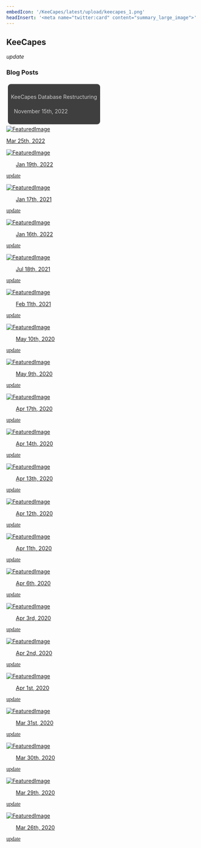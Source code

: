 ```yaml
---
embedIcon: '/KeeCapes/latest/upload/keecapes_1.png'
headInsert: '<meta name="twitter:card" content="summary_large_image">'
---
```

## KeeCapes
<div class="changelog-container closeable" style="background: transparent;padding: 0;"><div><i class="material-icons">update</i><h3>Blog Posts</h3><i class="material-icons"></i></div><div style="display: inherit;"><div class="home-content-container"><a class="home-content-container" style="border-radius:8px;background: #222d;padding:8px;color:#ccc;display:inline-block;margin:4px;line-height: 24px;text-decoration: none;" href="/updates/keecapes-database-restructuring-nov1522"><p class="dreamsdb infotitle">KeeCapes Database Restructuring</p><p class="dreamsdb infostats" style="margin-left:8px">November 15th, 2022</p></a></div></div></div>
<div class="home-content-container"><a class="home-content-image" href="./03252022"><img src="./03252022/upload/keecapes_1.png" onerror="this.src='/assets/images/featuredimage.png'" alt="FeaturedImage"><p>Mar 25th, 2022</p></a><a class="home-content-image" href="./01192022"><img src="./01192022/upload/keecapes_1.png" onerror="this.src='/assets/images/featuredimage.png'" alt="FeaturedImage"><p style="padding-left: 25px;">Jan 19th, 2022</p><p style="background: transparent;font-family: 'Material Icons';">update</p></a><a class="home-content-image" href="./01172022"><img src="./01172022/upload/keecapes_1.png" onerror="this.src='/assets/images/featuredimage.png'" alt="FeaturedImage"><p style="padding-left: 25px;">Jan 17th, 2021</p><p style="background: transparent;font-family: 'Material Icons';">update</p></a><a class="home-content-image" href="./01162022"><img src="./01162022/upload/keecapes_1.png" onerror="this.src='/assets/images/featuredimage.png'" alt="FeaturedImage"><p style="padding-left: 25px;">Jan 16th, 2022</p><p style="background: transparent;font-family: 'Material Icons';">update</p></a><a class="home-content-image" href="./07182021"><img src="./07182021/upload/keecapes_1.png" onerror="this.src='/assets/images/featuredimage.png'" alt="FeaturedImage"><p style="padding-left: 25px;">Jul 18th, 2021</p><p style="background: transparent;font-family: 'Material Icons';">update</p></a><a class="home-content-image" href="./02112021"><img src="./02112021/upload/keecapes_1.png" onerror="this.src='/assets/images/featuredimage.png'" alt="FeaturedImage"><p style="padding-left: 25px;">Feb 11th, 2021</p><p style="background: transparent;font-family: 'Material Icons';">update</p></a><a class="home-content-image" href="./05102020"><img src="./05102020/upload/keecapes_1.png" onerror="this.src='/assets/images/featuredimage.png'" alt="FeaturedImage"><p style="padding-left: 25px;">May 10th, 2020</p><p style="background: transparent;font-family: 'Material Icons';">update</p></a><a class="home-content-image" href="./05092020"><img src="./05092020/upload/keecapes_1.png" onerror="this.src='/assets/images/featuredimage.png'" alt="FeaturedImage"><p style="padding-left: 25px;">May 9th, 2020</p><p style="background: transparent;font-family: 'Material Icons';">update</p></a><a class="home-content-image" href="./04172020"><img src="./04172020/upload/keecapes_1.png" onerror="this.src='/assets/images/featuredimage.png'" alt="FeaturedImage"><p style="padding-left: 25px;">Apr 17th, 2020</p><p style="background: transparent;font-family: 'Material Icons';">update</p></a><a class="home-content-image" href="./04142020"><img src="./04142020/upload/keecapes_1.png" onerror="this.src='/assets/images/featuredimage.png'" alt="FeaturedImage"><p style="padding-left: 25px;">Apr 14th, 2020</p><p style="background: transparent;font-family: 'Material Icons';">update</p></a><a class="home-content-image" href="./04132020"><img src="./04132020/upload/keecapes_1.png" onerror="this.src='/assets/images/featuredimage.png'" alt="FeaturedImage"><p style="padding-left: 25px;">Apr 13th, 2020</p><p style="background: transparent;font-family: 'Material Icons';">update</p></a><a class="home-content-image" href="./04122020"><img src="./04122020/upload/keecapes_1.png" onerror="this.src='/assets/images/featuredimage.png'" alt="FeaturedImage"><p style="padding-left: 25px;">Apr 12th, 2020</p><p style="background: transparent;font-family: 'Material Icons';">update</p></a><a class="home-content-image" href="./04112020"><img src="./04112020/upload/keecapes_1.png" onerror="this.src='/assets/images/featuredimage.png'" alt="FeaturedImage"><p style="padding-left: 25px;">Apr 11th, 2020</p><p style="background: transparent;font-family: 'Material Icons';">update</p></a><a class="home-content-image" href="./04062020"><img src="./04062020/upload/keecapes_1.png" onerror="this.src='/assets/images/featuredimage.png'" alt="FeaturedImage"><p style="padding-left: 25px;">Apr 6th, 2020</p><p style="background: transparent;font-family: 'Material Icons';">update</p></a><a class="home-content-image" href="./04032020"><img src="./04032020/upload/keecapes_1.png" onerror="this.src='/assets/images/featuredimage.png'" alt="FeaturedImage"><p style="padding-left: 25px;">Apr 3rd, 2020</p><p style="background: transparent;font-family: 'Material Icons';">update</p></a><a class="home-content-image" href="./04022020"><img src="./04022020/upload/keecapes_1.png" onerror="this.src='/assets/images/featuredimage.png'" alt="FeaturedImage"><p style="padding-left: 25px;">Apr 2nd, 2020</p><p style="background: transparent;font-family: 'Material Icons';">update</p></a><a class="home-content-image" href="./04012020"><img src="./04012020/upload/keecapes_1.png" onerror="this.src='/assets/images/featuredimage.png'" alt="FeaturedImage"><p style="padding-left: 25px;">Apr 1st, 2020</p><p style="background: transparent;font-family: 'Material Icons';">update</p></a><a class="home-content-image" href="./03312020"><img src="./03312020/upload/keecapes_1.png" onerror="this.src='/assets/images/featuredimage.png'" alt="FeaturedImage"><p style="padding-left: 25px;">Mar 31st, 2020</p><p style="background: transparent;font-family: 'Material Icons';">update</p></a><a class="home-content-image" href="./03302020"><img src="./03302020/upload/keecapes_1.png" onerror="this.src='/assets/images/featuredimage.png'" alt="FeaturedImage"><p style="padding-left: 25px;">Mar 30th, 2020</p><p style="background: transparent;font-family: 'Material Icons';">update</p></a><a class="home-content-image" href="./03292020"><img src="./03292020/upload/keecapes_1.png" onerror="this.src='/assets/images/featuredimage.png'" alt="FeaturedImage"><p style="padding-left: 25px;">Mar 29th, 2020</p><p style="background: transparent;font-family: 'Material Icons';">update</p></a><a class="home-content-image" href="./03262020"><img src="./03262020/upload/keecapes_1.png" onerror="this.src='/assets/images/featuredimage.png'" alt="FeaturedImage"><p style="padding-left: 25px;">Mar 26th, 2020</p><p style="background: transparent;font-family: 'Material Icons';">update</p></a></div>
